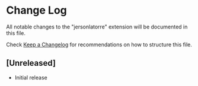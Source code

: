# Change Log

All notable changes to the "jersonlatorre" extension will be documented in this file.

Check [Keep a Changelog](http://keepachangelog.com/) for recommendations on how to structure this file.

## [Unreleased]

- Initial release

